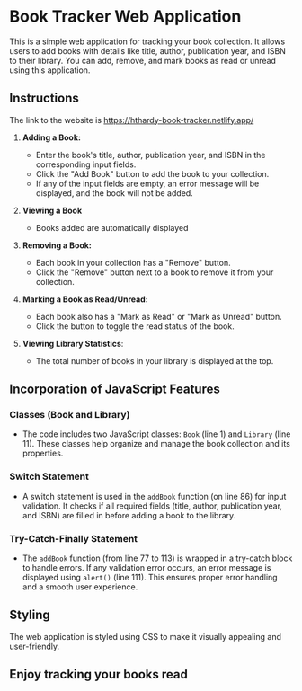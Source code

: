 # Book Tracker Web Application

This is a simple web application for tracking your book collection. It allows users to add books with details like title, author, publication year, and ISBN to their library. You can add, remove, and mark books as read or unread using this application.

## Instructions
The link to the website is https://hthardy-book-tracker.netlify.app/

1. **Adding a Book:**
   - Enter the book's title, author, publication year, and ISBN in the corresponding input fields.
   - Click the "Add Book" button to add the book to your collection.
   - If any of the input fields are empty, an error message will be displayed, and the book will not be added.

2. **Viewing a Book**
    - Books added are automatically displayed

2. **Removing a Book:**
   - Each book in your collection has a "Remove" button.
   - Click the "Remove" button next to a book to remove it from your collection.

3. **Marking a Book as Read/Unread:**
   - Each book also has a "Mark as Read" or "Mark as Unread" button.
   - Click the button to toggle the read status of the book.

4. **Viewing Library Statistics**:
   - The total number of books in your library is displayed at the top.

## Incorporation of JavaScript Features

### Classes (Book and Library)

- The code includes two JavaScript classes: `Book` (line 1) and `Library` (line 11). These classes help organize and manage the book collection and its properties.

### Switch Statement

- A switch statement is used in the `addBook` function (on line 86) for input validation. It checks if all required fields (title, author, publication year, and ISBN) are filled in before adding a book to the library.

### Try-Catch-Finally Statement

- The `addBook` function (from line 77 to 113) is wrapped in a try-catch block to handle errors. If any validation error occurs, an error message is displayed using `alert()` (line 111). This ensures proper error handling and a smooth user experience.

## Styling

The web application is styled using CSS to make it visually appealing and user-friendly.

## Enjoy tracking your books read
